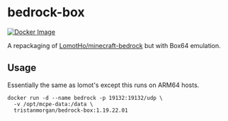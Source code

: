 # bedrock-box
[![Docker Image](https://img.shields.io/badge/docker-tristanmorgan%2Fbedrock--box-blue.svg)](https://hub.docker.com/r/tristanmorgan/bedrock-box/)

A repackaging of [LomotHo/minecraft-bedrock](http://github.com/LomotHo/minecraft-bedrock/) but with Box64 emulation.

## Usage

Essentially the same as lomot's except this runs on ARM64 hosts.

    docker run -d --name bedrock -p 19132:19132/udp \
      -v /opt/mcpe-data:/data \
      tristanmorgan/bedrock-box:1.19.22.01

